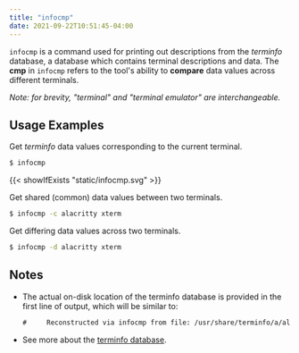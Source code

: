 ```yaml
---
title: "infocmp"
date: 2021-09-22T10:51:45-04:00
---
```


`infocmp` is a command used for printing out descriptions from the _terminfo_
database, a database which contains terminal descriptions and data. The **cmp**
in `infocmp` refers to the tool's ability to **compare** data values across
different terminals.

_Note: for brevity, "terminal" and "terminal emulator" are interchangeable._

## Usage Examples

Get _terminfo_ data values corresponding to the current terminal.

```bash
$ infocmp
```

{{< showIfExists "static/infocmp.svg" >}}

Get shared (common) data values between two terminals.

```bash
$ infocmp -c alacritty xterm
```

Get differing data values across two terminals.

```bash
$ infocmp -d alacritty xterm
```

## Notes

- The actual on-disk location of the terminfo database is provided in the first
  line of output, which will be similar to:

  ```txt
  #     Reconstructed via infocmp from file: /usr/share/terminfo/a/alacritty
  ```

- See more about the
  [terminfo database](https://en.wikipedia.org/wiki/Terminfo).
